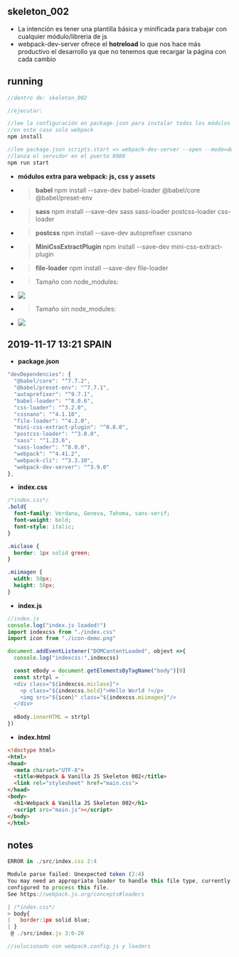 ## skeleton_002
- La intención es tener una plantilla básica y minificada para trabajar con cualquier módulo/libreria de js
- webpack-dev-server ofrece el **hotreload** lo que nos hace más productivo el desarrollo ya que no tenemos que recargar la página con cada cambio

## running
```js
//dentro de: skeleton_002

//ejecutar:

//lee la configuración en package.json para instalar todos los módulos 
//en este caso solo webpack
npm install  

//lee package.json scripts.start => webpack-dev-server --open --mode=development 
//lanza el servidor en el puerto 8080
npm run start 
``` 
- **módulos extra para webpack: js, css y assets**
- > **babel** npm install --save-dev babel-loader @babel/core @babel/preset-env
- > **sass** npm install --save-dev sass sass-loader postcss-loader css-loader
- > **postcss** npm install --save-dev autoprefixer cssnano
- > **MiniCssExtractPlugin** npm install --save-dev mini-css-extract-plugin
- > **file-loader** npm install --save-dev file-loader

- > Tamaño con node_modules: 
- ![](https://trello-attachments.s3.amazonaws.com/5dd13bb322fd19618bbe8e21/292x77/d30cbd1e41621b6113b72c68237db20c/image.png)
- > Tamaño sin node_modules: 
- ![](https://trello-attachments.s3.amazonaws.com/5dd13bb322fd19618bbe8e21/223x61/2a62aca2b4dfe0b28cb281c1f119caeb/image.png)

## 2019-11-17 13:21 SPAIN
- **package.json**
```js
"devDependencies": {
  "@babel/core": "^7.7.2",
  "@babel/preset-env": "^7.7.1",
  "autoprefixer": "^9.7.1",
  "babel-loader": "^8.0.6",
  "css-loader": "^3.2.0",
  "cssnano": "^4.1.10",
  "file-loader": "^4.2.0",
  "mini-css-extract-plugin": "^0.8.0",
  "postcss-loader": "^3.0.0",
  "sass": "^1.23.6",
  "sass-loader": "^8.0.0",
  "webpack": "^4.41.2",
  "webpack-cli": "^3.3.10",
  "webpack-dev-server": "^3.9.0"
},
```
- **index.css**
```css
/*index.css*/
.bold{
  font-family: Verdana, Geneva, Tahoma, sans-serif;
  font-weight: bold;
  font-style: italic;
}

.miclase {
  border: 1px solid green;
}

.miimagen {
  width: 50px;
  height: 50px;
}
```
- **index.js**
```js
//index.js
console.log("index.js loaded!")
import indexcss from "./index.css"
import icon from "./icon-demo.png"

document.addEventListener("DOMContentLoaded", objevt =>{ 
  console.log("indexcss:",indexcss)

  const eBody = document.getElementsByTagName("body")[0]
  const strtpl = `
  <div class="${indexcss.miclase}">
    <p class="${indexcss.bold}">Hello World !</p>
    <img src="${icon}" class="${indexcss.miimagen}"/>
  </div>
  ` 
  eBody.innerHTML = strtpl
})
```
- **index.html**
```html
<!doctype html>
<html>
<head>
  <meta charset="UTF-8">
  <title>Webpack & Vanilla JS Skeleton 002</title>
  <link rel="stylesheet" href="main.css">
</head>
<body>
  <h1>Webpack & Vanilla JS Skeleton 002</h1>
  <script src="main.js"></script>
</body>
</html>
```

## notes
```js
ERROR in ./src/index.css 2:4

Module parse failed: Unexpected token (2:4)
You may need an appropriate loader to handle this file type, currently no loaders are 
configured to process this file. 
See https://webpack.js.org/concepts#loaders

| /*index.css*/
> body{
|   border:1px solid blue;
| }
 @ ./src/index.js 3:0-20

//solucionado con webpack.config.js y loaders
```